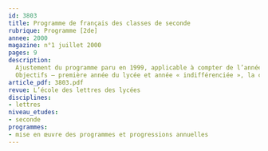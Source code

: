```yaml
---
id: 3803
title: Programme de français des classes de seconde
rubrique: Programme [2de]
annee: 2000
magazine: n°1 juillet 2000
pages: 9
description: 
  Ajustement du programme paru en 1999, applicable à compter de l’année scolaire 2000-2001.
  Objectifs – première année du lycée et année « indifférenciée », la classe de seconde a une double fonction – consolider les acquis antérieurs et être la première étape dans la réalisation des buts fondamentaux de l’enseignement du français au lycée, à savoir une maîtrise sans cesse accrue de la langue, la connaissance de la littérature, la constitution d’une culture et la formation d’une pensée autonome.
article_pdf: 3803.pdf
revue: L’école des lettres des lycées
disciplines:
- lettres
niveau_etudes:
- seconde
programmes:
- mise en œuvre des programmes et progressions annuelles
---
```

